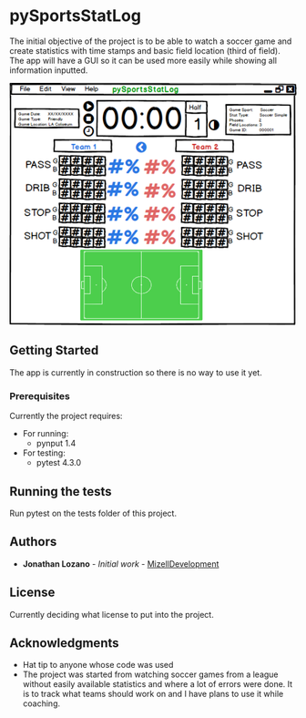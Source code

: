 # pySportsStatLog

The initial objective of the project is to be able to watch a soccer game and create statistics with time stamps and basic field location (third of field). The app will have a GUI so it can be used more easily while showing all information inputted.

![UI Mockup](/imgs/pySportsStatLog%20UI%20Mockup.png)

## Getting Started

The app is currently in construction so there is no way to use it yet.


### Prerequisites

Currently the project requires:
* For running:
  - pynput 1.4
* For testing:
  - pytest 4.3.0


## Running the tests

Run pytest on the tests folder of this project.


## Authors

* **Jonathan Lozano** - *Initial work* - [MizellDevelopment](https://github.com/MizellDevelopment)


## License

Currently deciding what license to put into the project.


## Acknowledgments

* Hat tip to anyone whose code was used
* The project was started from watching soccer games from a league without easily available statistics and where a lot of errors were done. It is to track what teams should work on and I have plans to use it while coaching.
